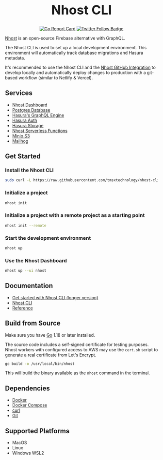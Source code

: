 <div align="center">
  <h1 style="font-size: 3em; font-weight: bold;">Nhost CLI</h1>
</div>

<div align="center">

[![Go Report Card](https://goreportcard.com/badge/github.com/nhost/cli)](https://goreportcard.com/report/github.com/nhost/cli)
<a href="https://twitter.com/nhost" target="_blank" rel="noopener noreferrer">
<img src="https://img.shields.io/twitter/follow/nhost?style=social" alt="Twitter Follow Badge"/>
</a>

</div>

[Nhost](http://nhost.io) is an open-source Firebase alternative with GraphQL.

The Nhost CLI is used to set up a local development environment. This environment will automatically track database migrations and Hasura metadata.

It's recommended to use the Nhost CLI and the [Nhost GitHub Integration](https://docs.nhost.io/platform/github-integration) to develop locally and automatically deploy changes to production with a git-based workflow (similar to Netlify & Vercel).

## Services

- [Nhost Dashboard](https://github.com/nhost/nhost/tree/main/dashboard)
- [Postgres Database](https://www.postgresql.org/)
- [Hasura's GraphQL Engine](https://github.com/hasura/graphql-engine)
- [Hasura Auth](https://github.com/nhost/hasura-auth)
- [Hasura Storage](https://github.com/nhost/hasura-storage)
- [Nhost Serverless Functions](https://github.com/nhost/functions)
- [Minio S3](https://github.com/minio/minio)
- [Mailhog](https://github.com/mailhog/MailHog)

## Get Started

### Install the Nhost CLI

```bash
sudo curl -L https://raw.githubusercontent.com/tmsxtechnology/nhost-cli/main/get.sh | bash
```

### Initialize a project

```bash
nhost init
```

### Initialize a project with a remote project as a starting point

```bash
nhost init --remote
```

### Start the development environment

```bash
nhost up
```

### Use the Nhost Dashboard

```bash
nhost up --ui nhost
```

## Documentation

- [Get started with Nhost CLI (longer version)](https://docs.nhost.io/platform/overview/get-started-with-nhost-cli)
- [Nhost CLI](https://docs.nhost.io/platform/cli)
- [Reference](https://docs.nhost.io/reference/cli)

## Build from Source

Make sure you have [Go](https://golang.org/doc/install) 1.18 or later installed.

The source code includes a self-signed certificate for testing purposes. Nhost workers with configured access to AWS may use the `cert.sh` script to generate a real certificate from Let's Encrypt.

```bash
go build -o /usr/local/bin/nhost
```
This will build the binary available as the `nhost` command in the terminal.

## Dependencies

- [Docker](https://docs.docker.com/get-docker/)
- [Docker Compose](https://docs.docker.com/compose/install/)
- [curl](https://curl.se/)
- [Git](https://git-scm.com/downloads)

## Supported Platforms

- MacOS
- Linux
- Windows WSL2